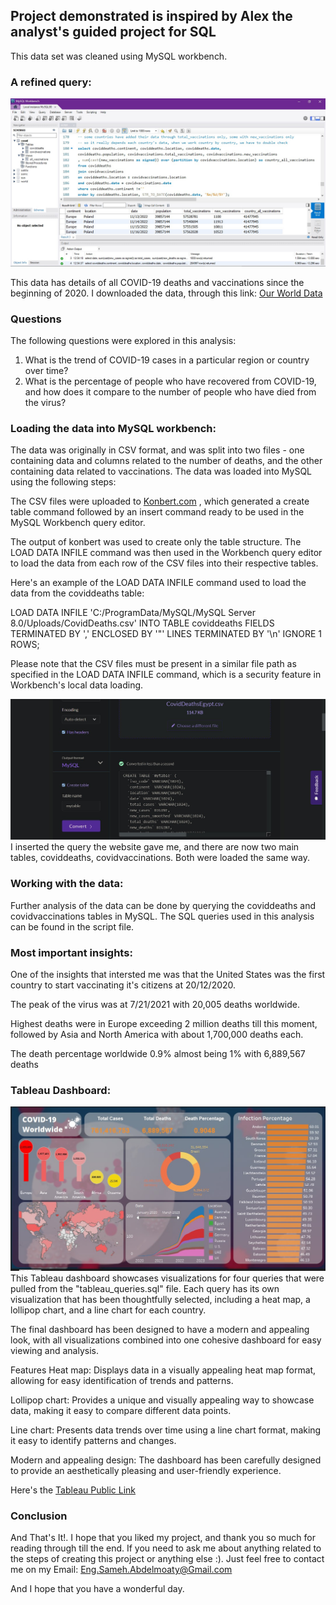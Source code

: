 ## Project demonstrated is inspired by Alex the analyst's guided project for SQL 

This data set was cleaned using MySQL workbench.

### A refined query:

![Workbench](workbench.jpg "Workbench")

This data has details of all COVID-19 deaths and vaccinations since the beginning of 2020. 
I downloaded the data, through this link:
[Our World Data](https://ourworldindata.org/covid-deaths)



### Questions
The following questions were explored in this analysis:
1. What is the trend of COVID-19 cases in a particular region or country over time?
2. What is the percentage of people who have recovered from COVID-19, and how does it compare to the number of people who have died from the virus?

### Loading the data into MySQL workbench:

The data was originally in CSV format, and was split into two files - one containing data and columns related to the number of deaths, and the other containing data related to vaccinations. The data was loaded into MySQL using the following steps:

The CSV files were uploaded to [Konbert.com](konbert.com)
, which generated a create table command followed by an insert command ready to be used in the MySQL Workbench query editor.

The output of konbert was used to create only the table structure. The LOAD DATA INFILE command was then used in the Workbench query editor to load the data from each row of the CSV files into their respective tables.

Here's an example of the LOAD DATA INFILE command used to load the data from the coviddeaths table:

LOAD DATA INFILE 'C:/ProgramData/MySQL/MySQL Server 8.0/Uploads/CovidDeaths.csv' 
INTO TABLE coviddeaths
FIELDS TERMINATED BY ',' 
ENCLOSED BY '"'
LINES TERMINATED BY '\n'
IGNORE 1 ROWS;

Please note that the CSV files must be present in a similar file path as specified in the LOAD DATA INFILE command, which is a security feature in Workbench's local data loading.

![konbert](konbert.jpg "konbert")
I inserted the query the website gave me, and there are now two main tables, coviddeaths, covidvaccinations. Both were loaded the same way.

### Working with the data:
Further analysis of the data can be done by querying the coviddeaths and covidvaccinations tables in MySQL. The SQL queries used in this analysis can be found in the script file.

### Most important insights:

One of the insights that intersted me was that the United States was the first country to start vaccinating it's citizens at 20/12/2020.

The peak of the virus was at 7/21/2021 with 20,005 deaths worldwide.

Highest deaths were in Europe exceeding 2 million deaths till this moment, followed by Asia and North America with about 1,700,000 deaths each.

The death percentage worldwide 0.9% almost being 1% with 6,889,567 deaths 

### Tableau Dashboard:

![dashboard](Dashboard3.jpg "dashboard")
This Tableau dashboard showcases visualizations for four queries that were pulled from the "tableau_queries.sql" file. Each query has its own visualization that has been thoughtfully selected, including a heat map, a lollipop chart, and a line chart for each country.

The final dashboard has been designed to have a modern and appealing look, with all visualizations combined into one cohesive dashboard for easy viewing and analysis.

Features
Heat map: Displays data in a visually appealing heat map format, allowing for easy identification of trends and patterns.

Lollipop chart: Provides a unique and visually appealing way to showcase data, making it easy to compare different data points.

Line chart: Presents data trends over time using a line chart format, making it easy to identify patterns and changes.

Modern and appealing design: The dashboard has been carefully designed to provide an aesthetically pleasing and user-friendly experience.

Here's the [Tableau Public Link](https://public.tableau.com/app/profile/sameh.hasan/viz/Covid-19Analysis_16814255792100/ImprovedDashboard)


### Conclusion

And That's It!. I hope that you liked my project, and thank you so much for reading through till the end. If you need to ask me about anything related to the steps of creating this project or anything else :). Just feel free to contact me on my Email: Eng.Sameh.Abdelmoaty@Gmail.com

And I hope that you have a wonderful day.
